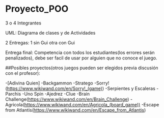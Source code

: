 # Proyecto_POO

3 o 4 Integrantes

UML: Diagrama de clases y de Actividades

2 Entregas: 1 sin Gui otra con Gui

Entrega final: Competencia con todos los estudiantes(los errores serán penalizados), debe ser facil de
usar por alguien que no conoce el juego.

##Posibles proyectos(otros juegos pueden ser elegidos previa discusión con el profesor):

-[Adivina Quien]
-Backgammon
-Stratego
-Sorry!(https://www.wikiwand.com/en/Sorry!_(game))
-Serpientes y Escaleras
-Parchis
-Uno Spin
-Ajedrez
-Clue
-Brain Challenge(https://www.wikiwand.com/en/Brain_Challenge)
-Agricola(https://www.wikiwand.com/en/Agricola_(board_game))
-Escape from Atlantis(https://www.wikiwand.com/en/Escape_from_Atlantis)

